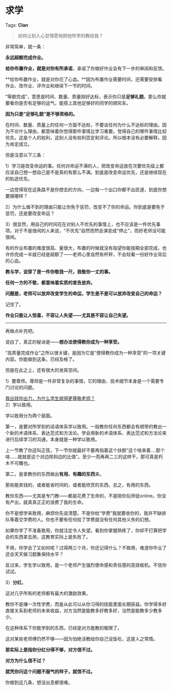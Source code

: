# 求学

Tags: **Clan**

> 如何让别人心甘情愿地把他所学的教给我？



非常简单，就一条：

**永远超额完成作业。**

**给你布置作业，就是对你有所承诺**，承诺了你做好作业会有下一步的审阅和反馈。

**给你布置作业，就是对你花了心血。**因为布置作业需要时间，还需要安排看作业、改作业、评作业和继续下一节的时间。

  


“等额完成”，意思是时间、数量、质量刚好达标，表示你只是**足够礼貌**。那么你就要看你是否有足够的运气，能搭上其他足够好的同学的顺风车。

**因为只是“足够礼貌”是不够资格的。**

在时间、数量、质量上的任何一方面不达标，不要谈任何为什么不达标的理由。因为不论什么理由，都意味着你觉得那件事情比学习重要。觉得自己的哪件事情比较优先，这是个人的权利，这别人没有权利否定和评论。所以根本没有必要解释，因为肯定成立。

但是注意以下三条：

1）学习是改变命运的事。任何对命运不满的人，把改变命运放在次要优先级上都应该自己想一想自己是不是真的有那么不满。到底是改变命运优先，还是继续现在的轨迹优先。

一边觉得现在这条路不是你想去的方向，一边每一个出口你都不出匝道，到底你想要搞哪样？

2）为什么做不到的理由只能让你免于惩罚，改变不了你的命运。你到底是要免于惩罚，还是要改变命运？

3）很显然，用自己的时间花在对别人不优先的事情上，也不应该是一件优先事项。对于不是很闲的人来说，“不优先”自然而然会演变成“停止”，而好老师没可能很闲。

有的作业布置的难度很高、量很大，布置的时候就没有指望你能按期全部完成，也许你完成一半就已经是超额了——老师心里自然有杆秤，不会轻看一份好作业背后的心血。

**教与学，说穿了是一件你敬我一尺，我敬你一丈的事。**

**任何一方的不敬，都意味着实质的宣告放弃。**

**问题是，老师可以放弃改变学生的命运，学生是不是可以放弃改变自己的命运？**

  


记住了，

**作业只能让人惊喜，不容让人失望——尤其是不容让自己失望。**



---

再做点补充吧。

说白了，真正的秘诀是——**想办法使得教你成为一种享受。**

“高质量完成作业”之所以很关键，是因为它是“使得教你成为一种享受”的一项关键内容。你能做到这条，已经及格了。

但是在此之上，还有很大的发挥空间。

1）要尊师。尊师是一件非常复杂的事情，它的理由、技术细节本身是一个需要专门讨论的问题。

[我出钱你出力，为什么学生就得更尊敬老师？](https://www.zhihu.com/question/333195546/answer/770295864)  
2）学以致用。

学以致用分为两个层面。

第一，是要对所学到的话语体系学以致用。一般教你任何东西都会有顺带的教出一个新的术语体系、表达范式和方法论。学会用新的术语体系、表达范式和方法论来进行后续学习的沟通，本身就是一种学以致用。

上一节教了你这叫正弦，下一节你就最好不要再指着这个扶额“这个啥来着....那个啥……就就是这个对边除斜边的比值”。至少一而再再二三的这样干，那可真是朽木不可雕也。

第二，是拿教你的东西做出**有用、有趣的东西**来。

那些能卖钱的，或者能省时间的，或者能欣赏的东西。总之，有用的东西。

教你东西——尤其是专门教——都是花费了生命的，不是陪你玩师徒online。你没有产出，就真真正正的浪费了我的生命。

你不是想学来致用，麻烦你先说清楚。不是你给“学费”我就要收你的，我并不缺排队等着交学费的人。你也不要有任何给了学费就没有任何其他义务的幻想。

如果你学了不准备致用，你就注定令人失望。看到你掌握熟练了，你却不打算把学会的东西拿去用，这教育实际上是失败了。

不用，你学会了又如何呢？过得两三个月，你还记得什么？不致用，难道你毕业了还会天天做习题集保持水平？

反过来，学生学以致用，是一个老师产生强烈使命感和责任感的高效板机。不信你试试。

3）**分红**。

这对几乎所有的老师都有最大的激励效果。

教你不是赚一次性学费，而是从此可以从你习得的技能里面长期获益。你学得多好直接关系到老师的未来收益，对方当然是能教多好教多好，当然是能教多少教多少。

在这种体系下你能学到的东西，已经是对方能教的极限了。

这对某些老师傅仍然不够——因为怕绝活教给你自己没饭吃，这是人之常情。

**那实际上是指你分红分得不够，对方信不过。**

**对方为什么信不过？**

**就凭你问这个问题不服气的样子，就信不过。**

  


你做到这几条，想没出息都很难。



